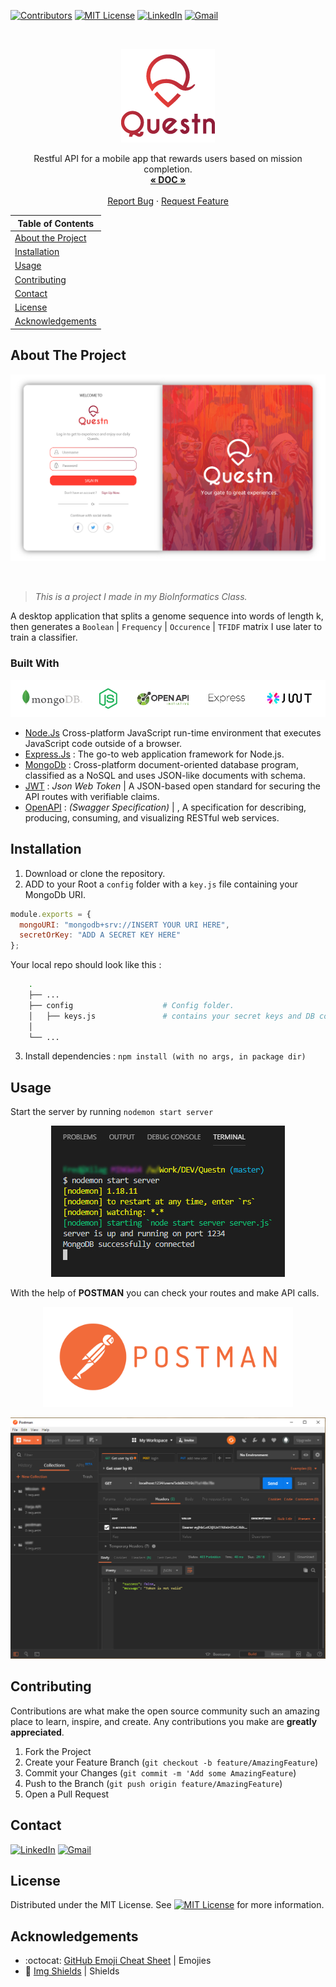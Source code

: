 <!-- PROJECT SHIELDS -->

[![Contributors][contributors-shield]](https://github.com/10Fred10/Questn/graphs/contributors)
[![MIT License][license-shield]][license-url]
[![LinkedIn][linkedin-shield]][linkedin-url]
[![Gmail][gmail-shield]][gmail-url]

<!-- PROJECT LOGO -->
<br />
<p align="center">
  <a href="https://github.com/10Fred10/Questn">
    <img src="https://raw.githubusercontent.com/10Fred10/Questn/master/readme-assets/questn-logo.png" alt="Logo">
  </a>

  <p align="center">
    Restful API for a mobile app that rewards users based on mission completion.
    <br />
    <a href="https://app.swaggerhub.com/apis/Questn/Questn/1.0.0#/" target="_blank"><strong>« DOC »</strong></a>
    <br />
    <br />
    <a href="https://github.com/10Fred10/Questn/issues" target="_blank">Report Bug</a>
    ·
    <a href="https://github.com/10Fred10/Questn/pulls" target="_blank">Request Feature</a>
  </p>
</p>

<!-- TABLE OF CONTENTS -->

| Table of Contents                       |
| --------------------------------------- |
| [About the Project](#about-the-project) |
| [Installation](#Installation)           |
| [Usage](#usage)                         |
| [Contributing](#Contributing)           |
| [Contact](#contact)                     |
| [License](#License)                     |
| [Acknowledgements](#acknowledgements)   |

<!-- ABOUT THE PROJECT -->

## About The Project

<p align="center">
  <img  src="https://raw.githubusercontent.com/10Fred10/Questn/master/readme-assets/questn-welcome.png">
</p>
<br>

> _This is a project I made in my BioInformatics Class._

A desktop application that splits a genome sequence into words of length k, then generates a `Boolean` | `Frequency` | `Occurence` | `TFIDF` matrix I use later to train a classifier.

### Built With

<p align="center">
  <img  src="https://raw.githubusercontent.com/10Fred10/Questn/master/readme-assets/used.png">
</p>

- [Node.Js](https://nodejs.org/) Cross-platform JavaScript run-time environment that executes JavaScript code outside of a browser.
- [Express.Js](https://expressjs.com/) : The go-to web application framework for Node.js.
- [MongoDb](https://www.mongodb.com/) : Cross-platform document-oriented database program, classified as a NoSQL and uses JSON-like documents with schema.
- [JWT](https://jwt.io/) : _Json Web Token_ | A JSON-based open standard for securing the API routes with verifiable claims.
- [OpenAPI](https://swagger.io) : _(Swagger Specification)_ | , A specification for describing, producing, consuming, and visualizing RESTful web services.

<!-- Installation -->

## Installation

1. Download or clone the repository.
2. ADD to your Root a `config` folder with a `key.js` file containing your MongoDb URI.

```javascript
module.exports = {
  mongoURI: "mongodb+srv://INSERT YOUR URI HERE",
  secretOrKey: "ADD A SECRET KEY HERE"
};
```

Your local repo should look like this :

```bash
    .
    ├── ...
    ├── config                    # Config folder.
    │   ├── keys.js               # contains your secret keys and DB connexion URI.
    │
    └── ...
```

3.  Install dependencies : `npm install (with no args, in package dir)`

<!-- USAGE -->

## Usage

Start the server by running `nodemon start server`

<p align="center">
  <img  src="https://raw.githubusercontent.com/10Fred10/Questn/master/readme-assets/start-server.jpg">
</p>

With the help of **POSTMAN** you can check your routes and make API calls.

<p align = "center">
  <img  src="https://raw.githubusercontent.com/10Fred10/Questn/master/readme-assets/postman-logo.png" width= "400px" height ="auto">
</p>

<p align = "center">
  <img  src="https://raw.githubusercontent.com/10Fred10/Questn/master/readme-assets/postman.jpg">
</p>

<!-- CONTRIBUTING -->

## Contributing

Contributions are what make the open source community such an amazing place to learn, inspire, and create. Any contributions you make are **greatly appreciated**.

1. Fork the Project
2. Create your Feature Branch (`git checkout -b feature/AmazingFeature`)
3. Commit your Changes (`git commit -m 'Add some AmazingFeature`)
4. Push to the Branch (`git push origin feature/AmazingFeature`)
5. Open a Pull Request

<!-- CONTACT -->

## Contact

[![LinkedIn][linkedin-shield]][linkedin-url] [![Gmail][gmail-shield]][gmail-url]

<!-- LICENCE -->

## License

Distributed under the MIT License. See [![MIT License][license-shield]][license-url] for more information.

<!-- ACKNOWLEDGEMENTS -->

## Acknowledgements

- :octocat: [GitHub Emoji Cheat Sheet](https://www.webpagefx.com/tools/emoji-cheat-sheet) | Emojies
- :key: [Img Shields](https://shields.io) | Shields

<!-- MARKDOWN LINKS & IMAGES -->

[build-shield]: https://img.shields.io/badge/build-passing-brightgreen.svg?style=flat-square
[contributors-shield]: https://img.shields.io/badge/contributors-1-orange.svg?style=flat-square
[linkedin-shield]: https://img.shields.io/badge/-LinkedIn-blue.svg?style=flat-square&logo=linkedin
[linkedin-url]: https://linkedin.com/in/fredhm
[gmail-shield]: https://img.shields.io/badge/Gmail-red.svg?style=flat-square&logo=gmail&logoColor=white
[gmail-url]: mailto:contact.hammami.fredj@gmail.com
[behance-shield]: https://img.shields.io/badge/Behance-blue.svg?style=flat-square&logo=behance&logoColor=white
[behance-url]: https://www.behance.net/fredhm
[license-shield]: https://img.shields.io/badge/license-MIT-green.svg?style=flat-square
[license-url]: https://choosealicense.com/licenses/mit

